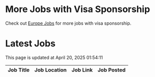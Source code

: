 # More Jobs with Visa Sponsorship

Check out [Europe Jobs](https://github.com/sureshparimi/europejobs#latest-jobs) for more jobs with visa sponsorship.

# Latest Jobs

This page is updated at April 20, 2025 01:54:11

| Job Title | Job Location | Job Link | Job Posted |
| --- | --- | --- | --- |
